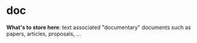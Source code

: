 # doc

**What's to store here**: text associated "documentary" documents such as papers, articles, proposals, ...

